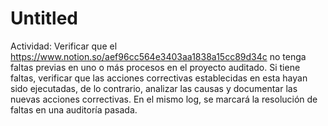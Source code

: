 # Untitled

Actividad: Verificar que el https://www.notion.so/aef96cc564e3403aa1838a15cc89d34c no tenga faltas previas en uno o más procesos en el proyecto auditado. Si tiene faltas, verificar que las acciones correctivas establecidas en esta hayan sido ejecutadas, de lo contrario, analizar las causas y documentar las nuevas acciones correctivas. En el mismo log, se marcará la resolución de faltas en una auditoría pasada.